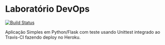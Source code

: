# Laboratório DevOps

[![Build Status](https://travis-ci.com/gabydias/validate.svg?branch=main)](https://travis-ci.com/gabydias/validate)

Aplicação Simples em Python/Flask com teste usando Unittest integrado ao Travis-CI fazendo deploy no Heroku.

